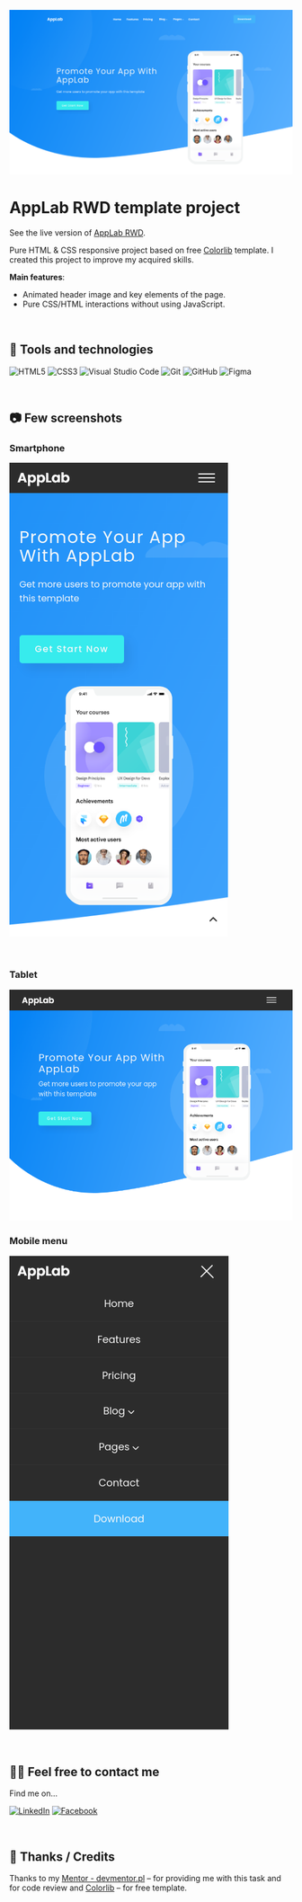 ![AppLab RWD](./assets/AppLab-template-project.png)


# AppLab RWD template project

See the live version of [AppLab RWD](https://mikepatch.github.io/AppLab-RWD-template-project/).

Pure HTML & CSS responsive project based on free [Colorlib](https://colorlib.com/) template. I created this project to improve my acquired skills.

**Main features**:
- Animated header image and key elements of the page.
- Pure CSS/HTML interactions without using JavaScript.

&nbsp;

## :wrench: Tools and technologies
![HTML5](https://img.shields.io/badge/html5-%23E34F26.svg?style=for-the-badge&logo=html5&logoColor=white)
![CSS3](https://img.shields.io/badge/css3-%231572B6.svg?style=for-the-badge&logo=css3&logoColor=white)
![Visual Studio Code](https://img.shields.io/badge/Visual%20Studio%20Code-0078d7.svg?style=for-the-badge&logo=visual-studio-code&logoColor=white)
![Git](https://img.shields.io/badge/git-%23F05033.svg?style=for-the-badge&logo=git&logoColor=white)
![GitHub](https://img.shields.io/badge/github-%23121011.svg?style=for-the-badge&logo=github&logoColor=white)
![Figma](https://img.shields.io/badge/figma-%23F24E1E.svg?style=for-the-badge&logo=figma&logoColor=white)

&nbsp;

## :camera: Few screenshots ##

### Smartphone ###

![Smartphone](./assets/AppLab-template-project-smartphone.png)

&nbsp;

### Tablet ###

![Tablet](./assets/AppLab-template-project-tablet.png)

### Mobile menu ###

![Mobile menu](./assets/AppLab-template-project-mobile-menu.png)

&nbsp;

## 🙋‍♂️ Feel free to contact me
Find me on...

[![LinkedIn](https://img.shields.io/badge/linkedin-%230077B5.svg?style=for-the-badge&logo=linkedin&logoColor=white)](https://www.linkedin.com/in/michallata/)
[![Facebook](https://img.shields.io/badge/Facebook-%231877F2.svg?style=for-the-badge&logo=Facebook&logoColor=white)](https://www.facebook.com/jbemwu/)


&nbsp;

## 👏 Thanks / Credits
Thanks to my [Mentor - devmentor.pl](https://devmentor.pl/) – for providing me with this task and for code review and [Colorlib](https://colorlib.com/) – for free template.